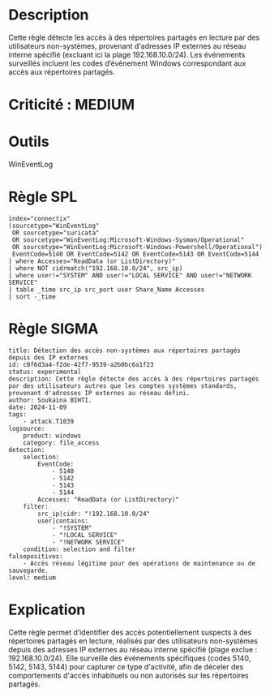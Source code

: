 
# Description

Cette règle détecte les accès à des répertoires partagés en lecture par des utilisateurs non-systèmes, provenant d'adresses IP externes au réseau interne spécifié (excluant ici la plage 192.168.10.0/24). Les événements surveillés incluent les codes d’événement Windows correspondant aux accès aux répertoires partagés.

# Criticité : **MEDIUM**

# Outils

WinEventLog

# Règle SPL

```
index="connectix"
(sourcetype="WinEventLog"
 OR sourcetype="suricata"
 OR sourcetype="WinEventLog:Microsoft-Windows-Sysmon/Operational"
 OR sourcetype="WinEventLog:Microsoft-Windows-Powershell/Operational")
 EventCode=5140 OR EventCode=5142 OR EventCode=5143 OR EventCode=5144
| where Accesses="ReadData (or ListDirectory)"
| where NOT cidrmatch("192.168.10.0/24", src_ip)
| where user!="SYSTEM" AND user!="LOCAL SERVICE" AND user!="NETWORK SERVICE"
| table _time src_ip src_port user Share_Name Accesses
| sort -_time
```

# Règle SIGMA

```
title: Détection des accès non-systèmes aux répertoires partagés depuis des IP externes
id: c8f6d3a4-f2de-42f7-9539-a2b0bc6a1f23
status: experimental
description: Cette règle détecte des accès à des répertoires partagés par des utilisateurs autres que les comptes systèmes standards, provenant d'adresses IP externes au réseau défini.
author: Soukaina BIHTI.
date: 2024-11-09
tags:
    - attack.T1039 
logsource:
    product: windows
    category: file_access
detection:
    selection:
        EventCode:
            - 5140
            - 5142
            - 5143
            - 5144
        Accesses: "ReadData (or ListDirectory)"
    filter:
        src_ip|cidr: "!192.168.10.0/24"
        user|contains: 
            - "!SYSTEM"
            - "!LOCAL SERVICE"
            - "!NETWORK SERVICE"
    condition: selection and filter
falsepositives:
    - Accès réseau légitime pour des opérations de maintenance ou de sauvegarde.
level: medium
```

# Explication

Cette règle permet d’identifier des accès potentiellement suspects à des répertoires partagés en lecture, réalisés par des utilisateurs non-systèmes depuis des adresses IP externes au réseau interne spécifié (plage exclue : 192.168.10.0/24). Elle surveille des événements spécifiques (codes 5140, 5142, 5143, 5144) pour capturer ce type d'activité, afin de déceler des comportements d'accès inhabituels ou non autorisés sur les répertoires partagés.
